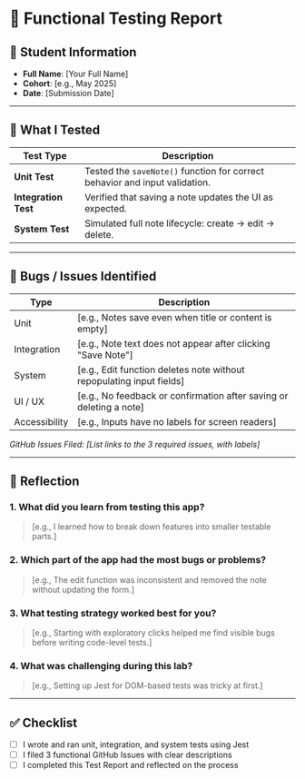 # 🧪 Functional Testing Report

## 👤 Student Information
- **Full Name**: [Your Full Name]  
- **Cohort**: [e.g., May 2025]  
- **Date**: [Submission Date]  

---

## 🧪 What I Tested

| Test Type        | Description                                                                 |
|------------------|------------------------------------------------------------------------------|
| **Unit Test**     | Tested the `saveNote()` function for correct behavior and input validation. |
| **Integration Test** | Verified that saving a note updates the UI as expected.                     |
| **System Test**   | Simulated full note lifecycle: create → edit → delete.                      |

---

## 🐛 Bugs / Issues Identified

| Type             | Description                                                                 |
|------------------|------------------------------------------------------------------------------|
| Unit             | [e.g., Notes save even when title or content is empty]                      |
| Integration      | [e.g., Note text does not appear after clicking "Save Note"]                |
| System           | [e.g., Edit function deletes note without repopulating input fields]        |
| UI / UX          | [e.g., No feedback or confirmation after saving or deleting a note]         |
| Accessibility    | [e.g., Inputs have no labels for screen readers]                            |

*GitHub Issues Filed: [List links to the 3 required issues, with labels]*

---

## 💬 Reflection

### 1. What did you learn from testing this app?
> [e.g., I learned how to break down features into smaller testable parts.]

### 2. Which part of the app had the most bugs or problems?
> [e.g., The edit function was inconsistent and removed the note without updating the form.]

### 3. What testing strategy worked best for you?
> [e.g., Starting with exploratory clicks helped me find visible bugs before writing code-level tests.]

### 4. What was challenging during this lab?
> [e.g., Setting up Jest for DOM-based tests was tricky at first.]

---

## ✅ Checklist

- [ ] I wrote and ran unit, integration, and system tests using Jest  
- [ ] I filed 3 functional GitHub Issues with clear descriptions  
- [ ] I completed this Test Report and reflected on the process  
